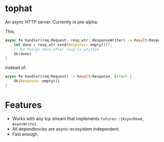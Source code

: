 # tophat

An async HTTP server. Currently in pre-alpha.

This:
```rust
async fn handler(req:Request, resp_wtr: ResponseWriter) -> Result<ResponseWritten, Error> {
    let done = resp_wtr.send(Response::empty())?;
    // Do things here after resp is written
    Ok(done)
}
```

instead of:
```rust
async fn handler(req:Request) -> Result<Response, Error> {
    Ok(Response::empty())
}
```

# Features
- Works with any tcp stream that implements `futures::{AsyncRead, AsyncWrite}`.
- All dependencies are async-ecosystem independent.
- Fast enough.
